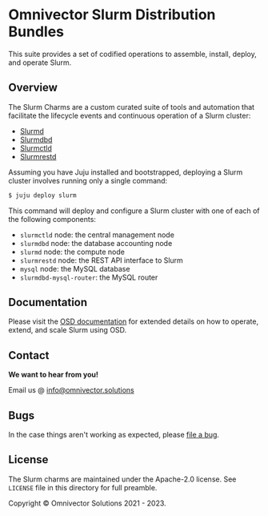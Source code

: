 # Omnivector Slurm Distribution Bundles

This suite provides a set of codified operations to assemble, install, deploy,
and operate Slurm.

## Overview

The Slurm Charms are a custom curated suite of tools and automation that facilitate the lifecycle
events and continuous operation of a Slurm cluster:

- [Slurmd](https://github.com/omnivector-solutions/slurmd-operator)
- [Slurmdbd](https://github.com/omnivector-solutions/slurmdbd-operator)
- [Slurmctld](https://github.com/omnivector-solutions/slurmctld-operator)
- [Slurmrestd](https://github.com/omnivector-solutions/slurmrestd-operator)

Assuming you have Juju installed and bootstrapped, deploying a Slurm cluster
involves running only a single command:

```bash
$ juju deploy slurm
```

This command will deploy and configure a Slurm cluster with one of each of the
following components:
- `slurmctld` node: the central management node
- `slurmdbd` node: the database accounting node
- `slurmd` node: the compute node
- `slurmrestd` node: the REST API interface to Slurm
- `mysql` node: the MySQL database
- `slurmdbd-mysql-router`: the MySQL router

## Documentation

Please visit the [OSD documentation](https://omnivector-solutions.github.io/osd-documentation/master/)
for extended details on how to operate, extend, and scale Slurm using OSD.

## Contact

**We want to hear from you!**

Email us @ [info@omnivector.solutions](mailto:info@omnivector.solutions)

## Bugs

In the case things aren't working as expected, please
[file a bug](https://github.com/omnivector-solutions/slurm-charms/issues).

## License

The Slurm charms are maintained under the Apache-2.0 license. See `LICENSE` file in
this directory for full preamble.

Copyright &copy; Omnivector Solutions 2021 - 2023.
